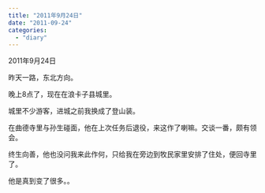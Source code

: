 ```yaml
---
title: "2011年9月24日"
date: "2011-09-24"
categories: 
  - "diary"
---
```


2011年9月24日

昨天一路，东北方向。

晚上8点了，现在在浪卡子县城里。

城里不少游客，进城之前我换成了登山装。

在曲德寺里与孙生碰面，他在上次任务后退役，来这作了喇嘛。交谈一番，颇有领会。

终生向善，他也没问我来此作何，只给我在旁边到牧民家里安排了住处，便回寺里了。

他是真到变了很多。。
